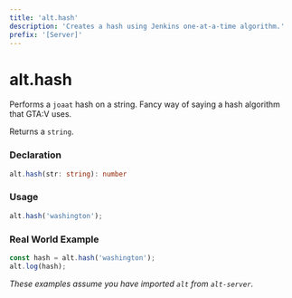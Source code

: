 ```yaml
---
title: 'alt.hash'
description: 'Creates a hash using Jenkins one-at-a-time algorithm.'
prefix: '[Server]'
---
```


# alt.hash

Performs a `joaat` hash on a string. Fancy way of saying a hash algorithm that GTA:V uses.

Returns a `string`.

### Declaration

```typescript
alt.hash(str: string): number
```

### Usage

```js
alt.hash('washington');
```

### Real World Example

```js
const hash = alt.hash('washington');
alt.log(hash);
```

_These examples assume you have imported `alt` from `alt-server`._
